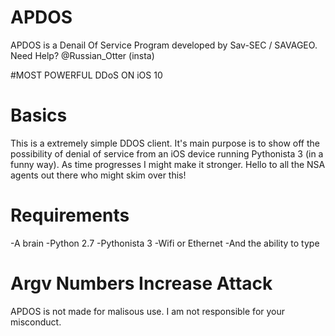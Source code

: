# APDOS
APDOS is a Denail Of Service Program developed by Sav-SEC / SAVAGEO. Need Help? @Russian_Otter (insta)

#MOST POWERFUL DDoS ON iOS 10

# Basics
This is a extremely simple DDOS client.
It's main purpose is to show off the possibility
of denial of service from an iOS device running
Pythonista 3 (in a funny way). As time 
progresses I might make it stronger. Hello to all 
the NSA agents out there who might skim over this!

# Requirements
-A brain
-Python 2.7
-Pythonista 3
-Wifi or Ethernet
-And the ability to type

# Argv Numbers Increase Attack

APDOS is not made for malisous use.
I am not responsible for your misconduct.
